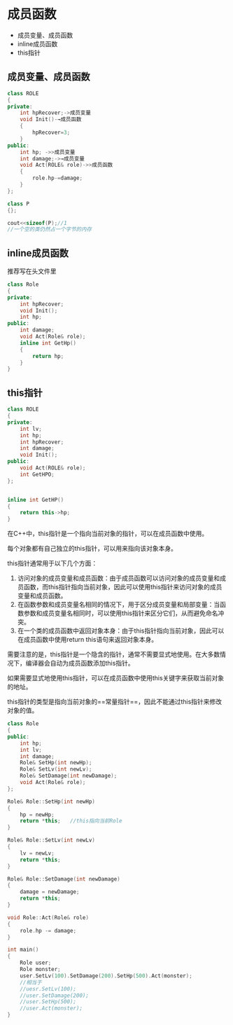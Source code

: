 # 成员函数
+ 成员变量、成员函数
+ inline成员函数
+ this指针


## 成员变量、成员函数
```c++
class ROLE
{
private:
	int hpRecover;->成员变量
	void Init()-→成员函数
	{
		hpRecover=3;
    }
public:
	int hp; ->>成员变量
	int damage;->→成员变量
	void Act(ROLE& role)->>成员函数
	{
		role.hp-=damage;
	}
};
```

```c++
class P
{};

cout<<sizeof(P);//1
//一个空的类仍然占一个字节的内存
```
## inline成员函数
推荐写在头文件里
```c++
class Role
{
private:
	int hpRecover;
	void Init();
	int hp;
public:
	int damage;
	void Act(Role& role);
	inline int GetHp()
	{
        return hp;
    }
}
```
## this指针
```c++
class ROLE
{
private:
	int lv;
	int hp;
	int hpRecover;
	int damage;
	void Init();
public:
	void Act(ROLE& role);
	int GetHPO;
};


inline int GetHP()
{
	return this->hp;
}
```
在C++中，this指针是一个指向当前对象的指针，可以在成员函数中使用。

每个对象都有自己独立的this指针，可以用来指向该对象本身。

this指针通常用于以下几个方面：
1. 访问对象的成员变量和成员函数：由于成员函数可以访问对象的成员变量和成员函数，而this指针指向当前对象，因此可以使用this指针来访问对象的成员变量和成员函数。
2. 在函数参数和成员变量名相同的情况下，用于区分成员变量和局部变量：当函数参数和成员变量名相同时，可以使用this指针来区分它们，从而避免命名冲突。
3. 在一个类的成员函数中返回对象本身：由于this指针指向当前对象，因此可以在成员函数中使用return this语句来返回对象本身。

需要注意的是，this指针是一个隐含的指针，通常不需要显式地使用。在大多数情况下，编译器会自动为成员函数添加this指针。

如果需要显式地使用this指针，可以在成员函数中使用this关键字来获取当前对象的地址。

this指针的类型是指向当前对象的==常量指针==，因此不能通过this指针来修改对象的值。
```c++
class Role
{
public:
	int hp;
	int lv;
	int damage;
	Role& SetHp(int newHp);
	Role& SetLv(int newLv);
	Role& SetDamage(int newDamage);
	void Act(Role& role);
};

Role& Role::SetHp(int newHp)
{
	hp = newHp;
	return *this;   //this指向当前Role
}

Role& Role::SetLv(int newLv)
{
	lv = newLv;
	return *this;
}

Role& Role::SetDamage(int newDamage)
{
	damage = newDamage;
	return *this;
}

void Role::Act(Role& role)
{
	role.hp -= damage;
}

int main()
{
	Role user;
	Role monster;
	user.SetLv(100).SetDamage(200).SetHp(500).Act(monster);
	//相当于
    //uesr.SetLv(100);
    //user.SetDamage(200);
    //user.SetHp(500);
    //user.Act(monster);
}
```
